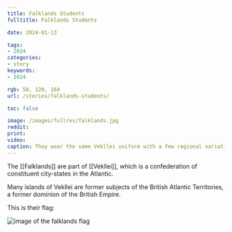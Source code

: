 ```yaml
---
title: Falklands Students
fulltitle: Falklands Students

date: 2024-01-13

tags:
- 2024
categories:
- story
keywords:
- 2024

rgb: 58, 120, 164
url: /stories/falklands-students/

toc: false

image: /images/fullres/falklands.jpg
reddit:
print:
video:
caption: They wear the same Vekllei uniform with a few regional variations.
---
```

The [[Falklands]] are part of [[Vekllei]], which is a confederation of constituent city-states in the Atlantic.

Many islands of Vekllei are former subjects of the British Atlantic Territories, a former dominion of the British Empire.

This is their flag:

![image of the falklands flag](/svg/flags/falklands.svg)
